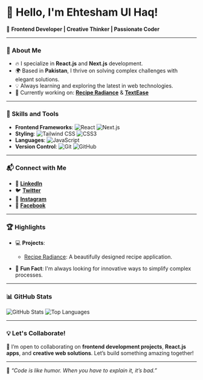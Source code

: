 # 👋 Hello, I'm Ehtesham Ul Haq!

🎨 **Frontend Developer | Creative Thinker | Passionate Coder**

---

### 🌟 About Me

- 🔥 I specialize in **React.js** and **Next.js** development.
- 🌍 Based in **Pakistan**, I thrive on solving complex challenges with elegant solutions.
- 💡 Always learning and exploring the latest in web technologies.
- 🚀 Currently working on: [**Recipe Radiance**](https://reciperadiance.vercel.app/) & [**TextEase**](https://github.com/Ehtesham-Ul-Haq/textease)

---

### 🚀 Skills and Tools

- **Frontend Frameworks**: ![React](https://img.shields.io/badge/-React-61DAFB?logo=react&logoColor=white&style=flat) ![Next.js](https://img.shields.io/badge/-Next.js-black?logo=next.js&style=flat)
- **Styling**: ![Tailwind CSS](https://img.shields.io/badge/-Tailwind_CSS-38B2AC?logo=tailwind-css&logoColor=white&style=flat) ![CSS3](https://img.shields.io/badge/-CSS3-1572B6?logo=css3&logoColor=white&style=flat)
- **Languages**: ![JavaScript](https://img.shields.io/badge/-JavaScript-F7DF1E?logo=javascript&logoColor=black&style=flat)
- **Version Control**: ![Git](https://img.shields.io/badge/-Git-F05032?logo=git&logoColor=white&style=flat) ![GitHub](https://img.shields.io/badge/-GitHub-181717?logo=github&logoColor=white&style=flat)

---

### 📬 Connect with Me

- 💼 **[LinkedIn](https://www.linkedin.com/in/ihtisham-bajwa-aa86a91b8/)**
- 🐦 **[Twitter](https://twitter.com/ihtisha72987404)**
- 📸 **[Instagram](https://www.instagram.com/ehtesham28223/)**
- 📘 **[Facebook](https://m.facebook.com/ehteshamulhaq.bajwa)**

---

### 🏆 Highlights

- 💻 **Projects**: 
  - [Recipe Radiance](https://reciperadiance.vercel.app/): A beautifully designed recipe application.

- 🌟 **Fun Fact**: I'm always looking for innovative ways to simplify complex processes.

---

### 📊 GitHub Stats

![GitHub Stats](https://github-readme-stats.vercel.app/api?username=Ehtesham-Ul-Haq&show_icons=true&theme=radical)
![Top Languages](https://github-readme-stats.vercel.app/api/top-langs/?username=Ehtesham-Ul-Haq&layout=compact&theme=radical)

---

### 💡 Let's Collaborate!

🚀 I’m open to collaborating on **frontend development projects**, **React.js apps**, and **creative web solutions**. Let’s build something amazing together!

---

🌟 _“Code is like humor. When you have to explain it, it’s bad.”_
